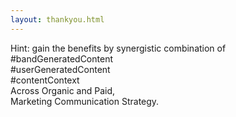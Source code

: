 ```yaml
---
layout: thankyou.html
---
```


<!-- Consultation Request Form -->

 <div class="ui vertical stripe segment vertical-segment-grey-color">
  <div class="ui center aligned text container">
  <div class="ui center aligned header">
  Hint: gain the benefits by synergistic combination of<br>#bandGeneratedContent<br>#userGeneratedContent<br>#contentContext<br>Across Organic and Paid,<br> Marketing Communication Strategy.</div>
</div>
</div>
